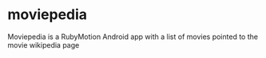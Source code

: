 # moviepedia

Moviepedia is a RubyMotion Android app with a list of movies pointed to the movie wikipedia page 
